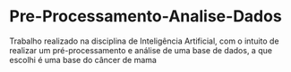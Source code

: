 # Pre-Processamento-Analise-Dados
Trabalho realizado na disciplina de Inteligência Artificial, com o intuito de realizar um pré-processamento e análise de uma base de dados, a que escolhi é uma base do câncer de mama
